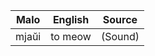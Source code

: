 Malo                    | English          | Source
----------------------- | ---------------- | --------------
mjaŭi                   | to meow          | (Sound)


